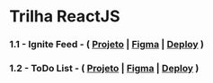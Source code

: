 # Trilha ReactJS

### 1.1 - Ignite Feed - ( [Projeto](./ignite-feed/) | [Figma](https://www.figma.com/community/file/1113573231685349036) | [Deploy](https://ignite-feed-navy-six.vercel.app) )
### 1.2 - ToDo List - ( [Projeto](./todo-list/) | [Figma](https://www.figma.com/community/file/1367520320393838157) | [Deploy](https://todo-list-kappa-roan.vercel.app) )